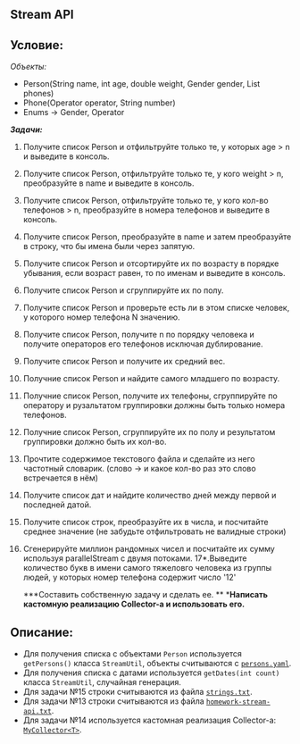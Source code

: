 ## Stream API
## Условие:
*Объекты:*
- Person(String name, int age, double weight, Gender gender, List<Phone> phones)
- Phone(Operator operator, String number)
- Enums -> Gender, Operator
  
***Задачи:***
1.  Получите список Person и отфильтруйте только те, у которых age > n и выведите в консоль.
2.  Получите список Person, отфильтруйте только те, у кого weight > n, преобразуйте в name и выведите в консоль.
3.  Получите список Person, отфильтруйте только те, у кого кол-во телефонов > n, преобразуйте в номера телефонов и выведите в консоль.
4.  Получите список Person, преобразуйте в name и затем преобразуйте в строку, что бы имена были через запятую.
5.  Получите список Person и отсортируйте их по возрасту в порядке убывания, если возраст равен, то по именам и выведите в консоль.
6.  Получите список Person и сгруппируйте их по полу.
7.  Получите список Person и проверьте есть ли в этом списке человек, у которого номер телефона N значению.
8.  Получите список Person, получите n по порядку человека и получите операторов его телефонов исключая дублирование. 
9.  Получите список Person и получите их средний вес.
10. Получние список Person и найдите самого младшего по возрасту.
11. Получние список Person, получите их телефоны, сгруппируйте по оператору и рузальтатом группировки должны быть только номера телефонов.
12. Получние список Person, сгруппируйте их по полу и результатом группировки должно быть их кол-во.
13. Прочтите содержимое текстового файла и сделайте из него частотный словарик. (слово -> и какое кол-во раз это слово встречается в нём)
14. Получите список дат и найдите количество дней между первой и последней датой.
15. Получите список строк, преобразуйте их в числа, и посчитайте среднее значение (не забудьте отфильтровать не валидные строки)
16. Сгенерируйте миллион рандомных чисел и посчитайте их сумму используя parallelStream с двумя потоками.
17*.Выведите количество букв в имени самого тяжеловго человека из группы людей, у которых номер телефона содержит число '12' 
	
    ***Составить собственную задачу и сделать ее.
**
    ***Написать кастомную реализацию Collector-а и использовать его.**

## Описание:
- Для получения списка с объектами `Person` используется `getPersons()` класса `StreamUtil`, объекты считываются с [`persons.yaml`](app/src/main/resources/persons.yaml). 
- Для получения списка с датами используется `getDates(int count)` класса `StreamUtil`, случайная генерация.
- Для задачи №15 строки считываются из файла [`strings.txt`](app/src/main/resources/strings.txt).
- Для задачи №13 строки считываются из файла [`homework-stream-api.txt`](app/src/main/resources/homework-stream-api.txt).
- Для задачи №14 используется кастомная реализация Collector-а: [`MyCollector<T>`](app/src/main/java/homeworkstream/collector/MyCollector.java).